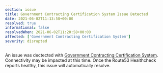 ```yaml
---
section: issue
title: Government Contracting Certification System Issue Detected
date: 2021-06-02T11:13:58+00:00
resolved: true
informational: false
resolvedWhen: 2021-06-02T11:20:58+00:00
affected: ['Government Contracting Certification System']
severity: disrupted
---
```

An issue was dectected with [Government Contracting Certification System](https://certify.sba.gov).  Connectivity may be impacted at this time.  Once the Route53 Healthcheck reports healthy, this issue will automatically resolve.
